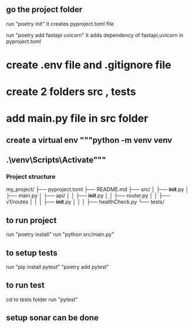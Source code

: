 ## go the project folder
run "poetry init"
it creates pyproject.toml file

run "poetry add fastapi uvicorn"
it adds dependency of fastapi,uvicorn in pyproject.toml

# create .env file and .gitignore file
# create 2 folders src , tests
# add main.py file in src folder


## create a virtual env """python -m venv venv
##                     .\venv\Scripts\Activate"""


### Project structure
my_project/
├── pyproject.toml
├── README.md
├── src/
│   ├── __init__.py
│   ├── main.py
│   ├── api/
│   │   ├── __init__.py
│   │   ├── router.py
│   │   ├── v1/routes
│   │   │   ├── __init__.py
│   │   │   ├── healthCheck.py
└── tests/ 


## to run project
run "poetry install"
run "python src/main.py"

## to setup tests
run "pip install pytest"
"poetry add pytest"

## to run test
cd to tests folder run "pytest"

## setup sonar can be done